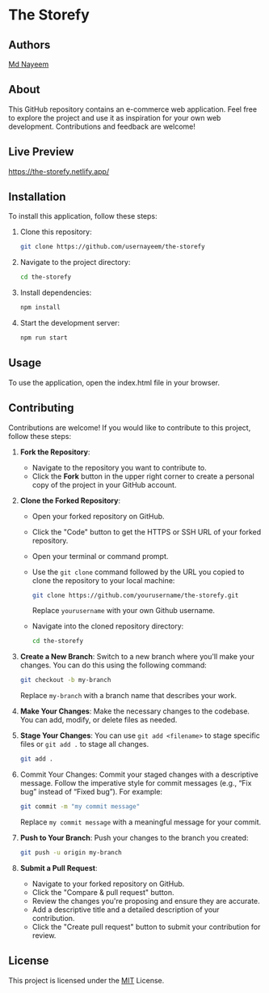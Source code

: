 # The Storefy

## Authors

[Md Nayeem](https://www.github.com/usernayeem)

## About

This GitHub repository contains an e-commerce web application. Feel free to explore the project and use it as inspiration for your own web development. Contributions and feedback are welcome!

## Live Preview

https://the-storefy.netlify.app/

## Installation

To install this application, follow these steps:

1. Clone this repository:

   ```bash
   git clone https://github.com/usernayeem/the-storefy
   ```

2. Navigate to the project directory:

   ```bash
   cd the-storefy
   ```

3. Install dependencies:

   ```bash
   npm install
   ```

4. Start the development server:

   ```bash
   npm run start
   ```

## Usage

To use the application, open the index.html file in your browser.

## Contributing

Contributions are welcome! If you would like to contribute to this project, follow these steps:

1. **Fork the Repository**:

   - Navigate to the repository you want to contribute to.
   - Click the **Fork** button in the upper right corner to create a personal copy of the project in your GitHub account.

2. **Clone the Forked Repository**:

   - Open your forked repository on GitHub.
   - Click the "Code" button to get the HTTPS or SSH URL of your forked repository.
   - Open your terminal or command prompt.
   - Use the `git clone` command followed by the URL you copied to clone the repository to your local machine:

     ```bash
     git clone https://github.com/yourusername/the-storefy.git
     ```

     Replace `yourusername` with your own Github username.

   - Navigate into the cloned repository directory:
     ```bash
     cd the-storefy
     ```

3. **Create a New Branch**: Switch to a new branch where you'll make your changes. You can do this using the following command:

   ```bash
   git checkout -b my-branch
   ```

   Replace `my-branch` with a branch name that describes your work.

4. **Make Your Changes**: Make the necessary changes to the codebase. You can add, modify, or delete files as needed.

5. **Stage Your Changes**: You can use `git add <filename>` to stage specific files or `git add .` to stage all changes.

   ```bash
   git add .
   ```

6. Commit Your Changes: Commit your staged changes with a descriptive message. Follow the imperative style for commit messages (e.g., “Fix bug” instead of “Fixed bug”). For example:

   ```bash
   git commit -m "my commit message"
   ```

   Replace `my commit message` with a meaningful message for your commit.

7. **Push to Your Branch**: Push your changes to the branch you created:

   ```bash
   git push -u origin my-branch
   ```

8. **Submit a Pull Request**:
   - Navigate to your forked repository on GitHub.
   - Click the "Compare & pull request" button.
   - Review the changes you're proposing and ensure they are accurate.
   - Add a descriptive title and a detailed description of your contribution.
   - Click the "Create pull request" button to submit your contribution for review.

## License

This project is licensed under the [MIT](LICENSE) License.
